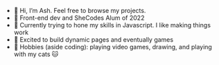 - 👋 Hi, I’m Ash. Feel free to browse my projects.
- 🌱 Front-end dev and SheCodes Alum of 2022
- 🧠 Currently trying to hone my skills in Javascript. I like making things work
- 🎨 Excited to build dynamic pages and eventually games
- 🙌 Hobbies (aside coding): playing video games, drawing, and playing with my cats 🐱


<!---
- 💞️ I’m looking to collaborate on ...
- 📫 How to reach me ...
arcan9/arcan9 is a ✨ special ✨ repository because its `README.md` (this file) appears on your GitHub profile.
You can click the Preview link to take a look at your changes.
--->
